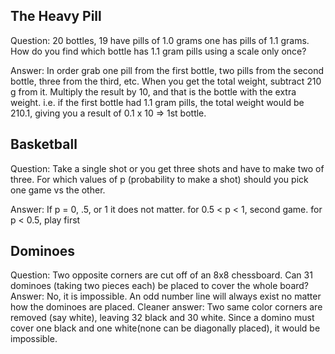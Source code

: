 ## The Heavy Pill
Question: 20 bottles, 19 have pills of 1.0 grams one has pills of 1.1 grams. How do you find which bottle has 1.1 gram pills using a scale only once?

Answer: In order grab one pill from the first bottle, two pills from the second bottle, three from the third, etc. When you get the total weight, subtract 210 g from it. Multiply the result by 10, and that is the bottle with the extra weight. i.e. if the first bottle had 1.1 gram pills, the total weight would be 210.1, giving you a result of 0.1 x 10 => 1st bottle.

## Basketball
Question: Take a single shot or you get three shots and have to make two of three. For which values of p (probability to make a shot) should you pick one game vs the other.

Answer: If p = 0, .5, or 1 it does not matter. for 0.5 < p < 1, second game. for p < 0.5, play first

## Dominoes
Question: Two opposite corners are cut off of an 8x8 chessboard. Can 31 dominoes (taking two pieces each) be placed to cover the whole board?
Answer: No, it is impossible. An odd number line will always exist no matter how the dominoes are placed. Cleaner answer: Two same color corners are removed (say white), leaving 32 black and 30 white. Since a domino must cover one black and one white(none can be diagonally placed), it would be impossible.

